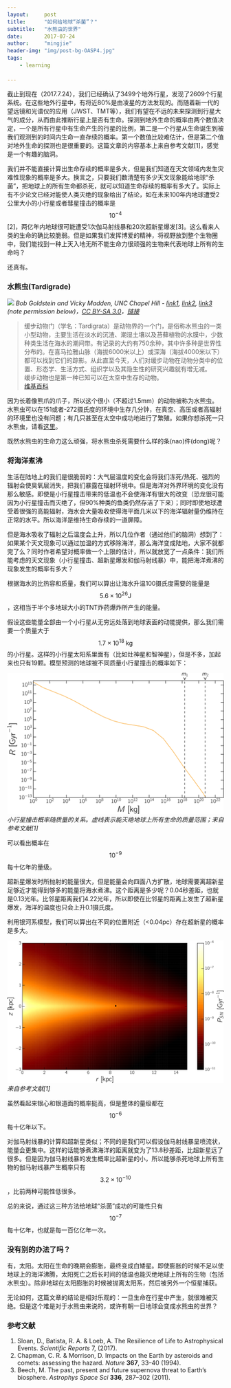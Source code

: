 ```yaml
---
layout:     post
title:      "如何给地球“杀菌”？"
subtitle:   "水熊虫的世界"
date:       2017-07-24
author:     "mingjie"
header-img: "img/post-bg-OASP4.jpg"
tags:
    - learning

---
```


截止到现在（2017.7.24），我们已经确认了3499个地外行星，发现了2609个行星系统。在这些地外行星中，有将近80%是由凌星的方法发现的。而随着新一代的望远镜和光谱仪的应用（JWST、TMT等），我们有望在不远的未来探测到行星大气的成分，从而由此推断行星上是否有生命。探测到地外生命的概率由两个数值决定，一个是所有行星中有生命产生的行星的比例，第二是一个行星从生命诞生到被我们观测到的时间内生命一直存续的概率。第一个数值比较难估计，但是第二个值对地外生命的探测也是很重要的。这篇文章的内容基本上来自参考文献[1]，感觉是一个有趣的脑洞。

我们并不能直接计算出生命存续的概率是多大，但是我们知道在天文领域内发生灾难性现象的概率是多大。换言之，只要我们数清楚有多少天文现象能给地球“杀菌”，把地球上的所有生命都杀死，就可以知道生命存续的概率有多大了。实际上有不少论文已经对能使人类灭绝的现象给出了结论，如在未来100年内地球遭受2公里大小的小行星或者彗星撞击的概率是$$ 10^{-4} $$[2]，两亿年内地球很可能遭受1次伽马射线暴和20次超新星爆发[3]。这么看来人类的生命的确比较脆弱。但是如果我们发挥博爱的精神，将视野放到整个生物圈中，我们能找到一种上天入地无所不能生命力很顽强的生物来代表地球上所有的生命吗？

还真有。

### 水熊虫(Tardigrade)

![](https://upload.wikimedia.org/wikipedia/commons/0/08/Waterbear.jpg)
*Bob Goldstein and Vicky Madden, UNC Chapel Hill -
<a rel="nofollow" class="external free" href="http://tardigrades.bio.unc.edu/pictures/">link1</a>, <a rel="nofollow" class="external free" href="https://www.flickr.com/photos/waterbears/sets/72157607218607395/">link2</a>, <a rel="nofollow" class="external free" href="https://www.flickr.com/photos/waterbears/2851666759/in/album-72157607218607395/">link3</a> (note permission below)，<a href="http://creativecommons.org/licenses/by-sa/3.0" title="Creative Commons Attribution-Share Alike 3.0">CC BY-SA 3.0</a>，<a href="https://commons.wikimedia.org/w/index.php?curid=4747599">链接</a>*

> 缓步动物门（学名：Tardigrata）是动物界的一个门，是俗称水熊虫的一类小型动物，主要生活在淡水的沉渣、潮湿土壤以及苔藓植物的水膜中，少数种类生活在海水的潮间带。有记录的大约有750余种，其中许多种是世界性分布的。在喜马拉雅山脉（海拔6000米以上）或深海（海拔4000米以下）都可以找到它们的踪影。从此直至今天，人们对缓步动物在动物分类中的位置、形态学、生活方式、组织学以及其隐生性的研究兴趣就有增无减。
<br>缓步动物也是第一种已知可以在太空中生存的动物。
<br>[维基百科](https://zh.wikipedia.org/wiki/%E7%BC%93%E6%AD%A5%E5%8A%A8%E7%89%A9%E9%97%A8)

因为长着像熊爪的爪子，所以这个很小（不超过1.5mm）的动物被称为水熊虫。水熊虫可以在151或者-272摄氏度的环境中生存几分钟，在真空、高压或者高辐射的环境里也没有问题；有几只甚至在太空中成功地进行了繁殖。如果你想杀死一只水熊虫，请看[这里](https://futurism.com/images/so-you-want-to-kill-a-tardigrade-web-comic/)。

既然水熊虫的生命力这么顽强，将水熊虫杀死需要什么样的条(nao)件(dong)呢？

### 将海洋煮沸

生活在陆地上的我们是很脆弱的：大气层温度的变化会将我们冻死/热死、强烈的辐射会使臭氧层消失，把我们暴露在辐射环境中。但是海洋对外界环境的变化没有那么敏感。即使是小行星撞击带来的低温也不会使海洋有很大的改变（恐龙很可能因为小行星撞击而灭绝了，但90%种类的鱼类仍然存活了下来）；同时即使地球遭受着很强的高能辐射，海水会大量吸收使得海平面几米以下的海洋辐射量仍维持在正常的水平。所以海洋是维持生命存续的一道屏障。

但是海水吸收了辐射之后温度会上升，所以几位作者（通过他们的脑洞）想到了：如果某个天文现象可以通过加温的方式移除海洋，那么海洋变成陆地，大家不就都完了么？同时作者希望对概率做一个上限的估计，所以就放宽了一点条件：我们所能考虑的天文现象（小行星撞击、超新星爆发和伽马射线暴）中，能把海洋煮沸的现象发生的概率有多大？

根据海水的比热容和质量，我们可以算出让海水升温100摄氏度需要的能量是$$ 5.6 \times 10^{26} \mathrm{J} $$，这相当于半个多地球大小的TNT炸药爆炸所产生的能量。

假设这些能量全部由一个小行星从无穷远处落到地球表面的动能提供，那么我们需要一个质量大于$$ 1.7 \times 10^{18}~\mathrm{kg} $$的小行星。这样的小行星太阳系里面有（比如灶神星和智神星），但是不多，加起来也只有19颗。模型预测的地球被不同质量小行星撞击的概率如下：

![](/img/in-post/post-tardigrade/Asteroids-ImpactRate.jpg)
*小行星撞击概率随质量的关系。虚线表示能灭绝地球上所有生命的质量范围；来自参考文献[1]*

可以看出概率在$$ 10^{-9} $$每十亿年的量级。

超新星爆发时所抛射的能量很大，但是能量会向四面八方扩散，地球需要离超新星足够近才能得到够多的能量将海水煮沸。这个距离是多少呢？0.04秒差距，也就是0.13光年。比邻星距离我们4.22光年，所以即使在比邻星的距离上发生了超新星爆发，海洋的温度也只会上升0.1摄氏度。

利用银河系模型，我们可以算出在不同的位置附近（<0.04pc）存在超新星的概率是多大。

![](/img/in-post/post-tardigrade/GHZ-SNRates-Death.jpg)
*来自参考文献[1]*

虽然看起来银心和银道面的概率挺高，但是整体的量级都在$$ 10^{-6} $$每十亿年以下。

对伽马射线暴的计算和超新星类似；不同的是我们可以假设伽马射线暴呈喷流状，能量会更集中。这样的话能够煮沸海洋的距离就变为了13.8秒差距，比超新星远了很多。但是因为伽马射线暴的发生概率比超新星的小，所以能够杀死地球上所有生物的伽马射线暴产生概率只有$$ 3.2 \times 10^{-10} $$，比前两种可能性低很多。

总的来说，通过这三种方法给地球“杀菌”成功的可能性只有$$ 10^{-7} $$每十亿年，也就是每一百亿亿年一次。

### 没有别的办法了吗？

有，太阳。太阳在生命的晚期会膨胀，最终变成白矮星。即使膨胀的时候不足以使地球上的海洋沸腾，太阳死亡之后长时间的低温也能灭绝地球上所有的生物（包括水熊虫）。除非地球在太阳膨胀的时候被抛离太阳系，然后被另外一个恒星捕获。

无论如何，这篇文章的结论是相对乐观的：一旦生命在行星中产生，就很难被灭绝。但是这个难是对于水熊虫来说的，或许有朝一日地球会变成水熊虫的世界？


### 参考文献

1. Sloan, D., Batista, R. A. & Loeb, A. The Resilience of Life to Astrophysical Events. *Scientific Reports* 7, (2017).
2. Chapman, C. R. & Morrison, D. Impacts on the Earth by asteroids and comets: assessing the hazard. *Nature* **367**, 33–40 (1994).
3. Beech, M. The past, present and future supernova threat to Earth’s biosphere. *Astrophys Space Sci* **336**, 287–302 (2011).
